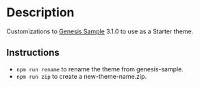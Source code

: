 # Description

Customizations to [Genesis Sample](https://github.com/studiopress/genesis-sample) 3.1.0 to use as a Starter theme.

## Instructions

- `npm run rename` to rename the theme from genesis-sample.
- `npm run zip` to create a new-theme-name.zip.